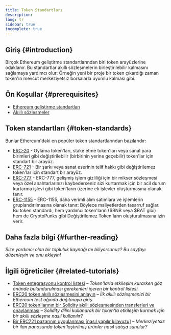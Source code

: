 ```yaml
---
title: Token Standartları
description:
lang: tr
sidebar: true
incomplete: true
---
```


## Giriş {#introduction}

Birçok Ethereum geliştirme standartlarından biri token arayüzlerine odaklanır. Bu standartlar akıllı sözleşmelerin birleştirilebilir kalmasını sağlamaya yardımcı olur: Örneğin yeni bir proje bir token çıkardığı zaman token'ın mevcut merkeziyetsiz borsalarla uyumlu kalması gibi.

## Ön Koşullar {#prerequisites}

- [Ethereum geliştirme standartları](/developers/docs/standards/)
- [Akıllı sözleşmeler](/developers/docs/smart-contracts/)

## Token standartları {#token-standards}

Bunlar Ethereum'daki en popüler token standartlarından bazılarıdır:

- [ERC-20](/developers/docs/standards/tokens/erc-20/) - Oylama token'ları, stake etme token'ları veya sanal para birimleri gibi değiştirilebilir (birbirinin yerine geçebilir) token'lar için standart bir arayüz.
- [ERC-721](/developers/docs/standards/tokens/erc-721/) - Bir şarkı veya sanat eserinin telif hakkı gibi değiştirilemez token'lar için standart bir arayüz.
- [ERC-777](/developers/docs/standards/tokens/erc-777/) - ERC-777, gelişmiş işlem gizliliği için bir mikser sözleşmesi veya özel anahtarlarınızı kaybederseniz sizi kurtarmak için bir acil durum kurtarma işlevi gibi token'ların üzerine ek işlevler oluşturmasına olanak tanır.
- [ERC-1155](/developers/docs/standards/tokens/erc-1155/) - ERC-1155, daha verimli alım satımlara ve işlemlerin gruplandırılmasına olanak tanır: Böylece maliyetlerden tasarruf sağlar. Bu token standardı, hem yardımcı token'ların ($BNB veya $BAT gibi) hem de CryptoPunks gibi Değiştirilemez Token'ların oluşturulmasına izin verir.

## Daha fazla bilgi {#further-reading}

_Size yardımcı olan bir topluluk kaynağı mı biliyorsunuz? Bu sayfayı düzenleyin ve onu ekleyin!_

## İlgili öğreticiler {#related-tutorials}

- [Token entegrasyonu kontrol listesi](/developers/tutorials/token-integration-checklist/) _– Token'larla etkileşim kurarken göz önünde bulundurulması gerekenleri içeren bir kontrol listesi._
- [ERC20 token akıllı sözleşmesini anlayın](/developers/tutorials/understand-the-erc-20-token-smart-contract/) _– İlk akıllı sözleşmenizi bir Ethereum test ağında dağıtmaya giriş._
- [ERC20 token'larının bir Solidity akıllı sözleşmesinden transferleri ve onaylanması](/developers/tutorials/transfers-and-approval-of-erc-20-tokens-from-a-solidity-smart-contract/) _– Solidity dilini kullanarak bir token'la etkileşim kurmak için bir akıllı sözleşme nasıl kullanılır?_
- [Bir ERC721 pazarının uygulanması [nasıl yapılır kılavuzu]](/developers/tutorials/how-to-implement-an-erc721-market/) _– Merkeziyetsiz bir ilan panosunda token'laştırılmış ürünler nasıl satışa sunulur?_
